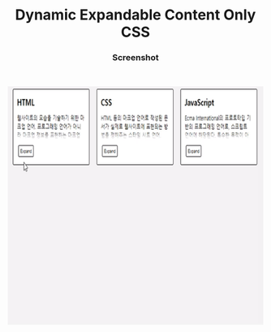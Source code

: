<h1 align="center">Dynamic Expandable Content Only CSS</h1>

<h3 align="center">Screenshot</h3>
</br>
<p align="center"> 
<img src="./screenshot_gif.gif" width="750" height="470" />
</p>
